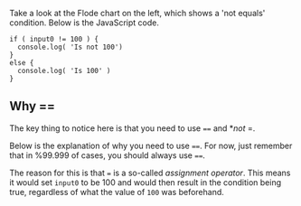 Take a look at the Flode chart on the left, which shows a 'not equals' condition. Below is the JavaScript code.

```javscript
if ( input0 != 100 ) {
  console.log( 'Is not 100')
}
else {
  console.log( 'Is 100' )
}
```


## Why ==
The key thing to notice here is that you need to use `==` and **not* =.

Below is the explanation of why you need to use `==`. For now, just remember that in %99.999 of cases, you should always use `==`.

The reason for this is that `=` is a so-called *assignment operator*. This means it would set `input0` to be 100 and would then result in the condition being true, regardless of what the value of `100` was beforehand.
